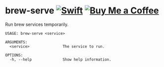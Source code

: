 # brew-serve [![Swift](https://github.com/JochenBe/brew-serve/actions/workflows/swift.yml/badge.svg)](https://github.com/JochenBe/brew-serve/actions/workflows/swift.yml) [![Buy Me a Coffee](https://img.shields.io/badge/Buy%20Me%20a-Coffee-%23F9DE4A)](https://www.buymeacoffee.com/jochenbe)

Run brew services temporarily.

```
USAGE: brew-serve <service>

ARGUMENTS:
  <service>               The service to run.

OPTIONS:
  -h, --help              Show help information.
```
